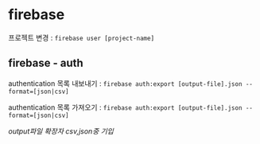 



# firebase

프로젝트 변경 : `firebase user [project-name]`


## firebase - auth

authentication 목록 내보내기 : `firebase auth:export [output-file].json --format=[json|csv]`

authentication 목록 가져오기 : `firebase auth:export [output-file].json --format=[json|csv]`

*output파일 확장자 csv,json중 기입*



